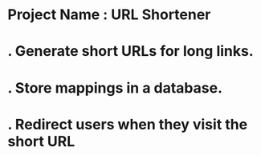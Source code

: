 # Project Name : URL Shortener
# . Generate short URLs for long links.
# . Store mappings in a database.
# . Redirect users when they visit the short URL
